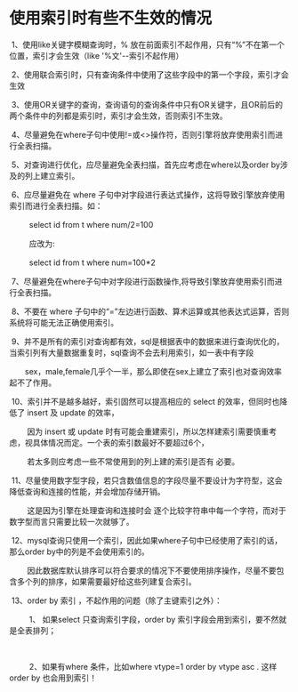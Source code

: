 # 使用索引时有些不生效的情况

 1、使用like关键字模糊查询时，% 放在前面索引不起作用，只有“%”不在第一个位置，索引才会生效（like '%文'--索引不起作用）

 2、使用联合索引时，只有查询条件中使用了这些字段中的第一个字段，索引才会生效

 3、使用OR关键字的查询，查询语句的查询条件中只有OR关键字，且OR前后的两个条件中的列都是索引时，索引才会生效，否则索引不生效。

 4、尽量避免在where子句中使用!=或<>操作符，否则引擎将放弃使用索引而进行全表扫描。

 5、对查询进行优化，应尽量避免全表扫描，首先应考虑在where以及order by涉及的列上建立索引。

 6、应尽量避免在 where 子句中对字段进行表达式操作，这将导致引擎放弃使用索引而进行全表扫描。如：

  　　select id from t where num/2=100 

  　　应改为: 

  　　select id from t where num=100*2 

 7、尽量避免在where子句中对字段进行函数操作,将导致引擎放弃使用索引而进行全表扫描。

 8、不要在 where 子句中的“=”左边进行函数、算术运算或其他表达式运算，否则系统将可能无法正确使用索引。

 9、并不是所有的索引对查询都有效，sql是根据表中的数据来进行查询优化的，当索引列有大量数据重复时，sql查询不会去利用索引，如一表中有字段

　　sex，male,female几乎个一半，那么即使在sex上建立了索引也对查询效率起不了作用。

 10、索引并不是越多越好，索引固然可以提高相应的 select 的效率，但同时也降低了 insert 及 update 的效率，

 　　因为 insert 或 update 时有可能会重建索引，所以怎样建索引需要慎重考虑，视具体情况而定。一个表的索引数最好不要超过6个，

 　　若太多则应考虑一些不常使用到的列上建的索引是否有 必要。

 11、尽量使用数字型字段，若只含数值信息的字段尽量不要设计为字符型，这会降低查询和连接的性能，并会增加存储开销。

 　　这是因为引擎在处理查询和连接时会 逐个比较字符串中每一个字符，而对于数字型而言只需要比较一次就够了。

 12、mysql查询只使用一个索引，因此如果where子句中已经使用了索引的话，那么order by中的列是不会使用索引的。

　　 因此数据库默认排序可以符合要求的情况下不要使用排序操作，尽量不要包含多个列的排序，如果需要最好给这些列建复合索引。

 13、order by 索引 ，不起作用的问题（除了主键索引之外）：

  　　1、 如果select 只查询索引字段，order by 索引字段会用到索引，要不然就是全表排列；

  

 　　 2、如果有where 条件，比如where vtype=1 order by vtype asc . 这样order by 也会用到索引！
